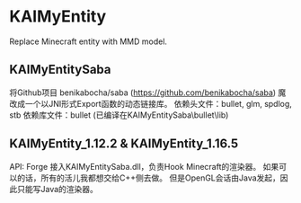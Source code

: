 # KAIMyEntity
Replace Minecraft entity with MMD model.

## KAIMyEntitySaba
将Github项目 benikabocha/saba (https://github.com/benikabocha/saba) 魔改成一个以JNI形式Export函数的动态链接库。
依赖头文件：bullet, glm, spdlog, stb
依赖库文件：bullet (已编译在KAIMyEntitySaba\bullet\lib)

## KAIMyEntity_1.12.2 & KAIMyEntity_1.16.5
API: Forge
接入KAIMyEntitySaba.dll，负责Hook Minecraft的渲染器。
如果可以的话，所有的活儿我都想交给C++侧去做。
但是OpenGL会话由Java发起，因此只能写Java的渲染器。